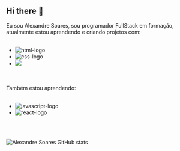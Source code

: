 ## Hi there 👋

Eu sou Alexandre Soares, sou programador FullStack em formação, atualmente estou aprendendo e criando projetos com: 
<br>
<br>
  - <img src="https://img.shields.io/badge/HTML5-E34F26?style=for-the-badge&logo=html5&logoColor=white" alt="html-logo" />
  - <img src="https://img.shields.io/badge/CSS3-1572B6?style=for-the-badge&logo=css3&logoColor=white" alt="css-logo" />
  - <img src="[![Node.js](https://img.shields.io/badge/Node.js-6DA55F?logo=node.js&logoColor=white)](#)" />
<br>
<br>
Também estou aprendendo:
<br>
<br>
  <ul>
    <li>
      <img src="https://img.shields.io/badge/JavaScript-323330?style=for-the-badge&logo=javascript&logoColor=F7DF1E" alt="javascript-logo" />
    </li>  
    <li>
      <img src="https://img.shields.io/badge/React-20232A?style=for-the-badge&logo=react&logoColor=61DAFB" alt="react-logo" />
    </li>
  </ul>
<br>
<br>

![Alexandre Soares GitHub stats](https://github-readme-stats.vercel.app/api?username=Alexandre-1509&show_icons=true&theme=dark)
